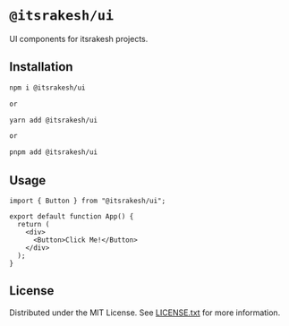 # `@itsrakesh/ui`

UI components for itsrakesh projects.

## Installation

```bash
npm i @itsrakesh/ui

or

yarn add @itsrakesh/ui

or

pnpm add @itsrakesh/ui
```

## Usage

```tsx
import { Button } from "@itsrakesh/ui";

export default function App() {
  return (
    <div>
      <Button>Click Me!</Button>
    </div>
  );
}
```

## License

Distributed under the MIT License. See [LICENSE.txt](https://github.com/itsrakeshhq/itsrakesh/tree/main/packages/ui/LICENSE) for more information.
